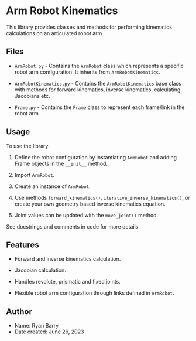 # Arm Robot Kinematics 
 
This library provides classes and methods for performing kinematics calculations on an articulated robot arm. 
 
## Files 
 
-  `ArmRobot.py`  - Contains the  `ArmRobot`  class which represents a specific robot arm configuration. It inherits from  `ArmRobotKinematics`. 
 
-  `ArmRobotKinematics.py`  - Contains the  `ArmRobotKinematics`  base class with methods for forward kinematics, inverse kinematics, calculating Jacobians etc. 
 
-  `Frame.py`  - Contains the  `Frame`  class to represent each frame/link in the robot arm. 
 
## Usage 
 
To use the library: 
 
1. Define the robot configuration by instantiating  `ArmRobot`  and adding  Frame  objects in the  `__init__`  method. 
 
2. Import  `ArmRobot`. 
 
3. Create an instance of  `ArmRobot`. 
 
4. Use methods  `forward_kinematics()`,  `iterative_inverse_kinematics()`, or create your own geometry based inverse kinematics equation. 
 
5. Joint values can be updated with the  `move_joint()`  method. 
 
See docstrings and comments in code for more details. 
 
## Features 
 
- Forward and inverse kinematics calculation. 
 
- Jacobian calculation. 
 
- Handles revolute, prismatic and fixed joints. 
 
- Flexible robot arm configuration through links defined in  `ArmRobot`. 

## Author
- Name: Ryan Barry
- Date created: June 26, 2023